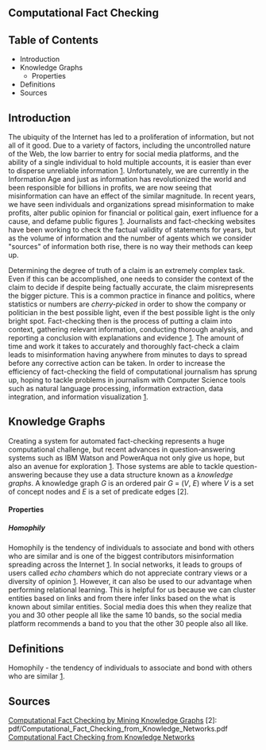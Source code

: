 **Computational Fact Checking**
----------------------

## Table of Contents
* Introduction
* Knowledge Graphs
  * Properties
* Definitions
* Sources

## Introduction


The ubiquity of the Internet has led to a proliferation of information, but not all of it good. Due to a variety of factors, including the uncontrolled nature of the Web, the low barrier to entry for social media platforms, and the ability of a single individual to hold multiple accounts, it is easier than ever to disperse unreliable information [1]. Unfortunately, we are currently in the Information Age and just as information has revolutionized the world and been responsible for billions in profits, we are now seeing that misinformation can have an effect of the similar magnitude. In recent years, we have seen individuals and organizations spread misinformation to make profits, alter public opinion for financial or political gain, exert influence for a cause, and defame public figures [1]. Journalists and fact-checking websites have been working to check the factual validity of statements for years, but as the volume of information and the number of agents which we consider "sources" of information both rise, there is no way their methods can keep up.

Determining the degree of truth of a claim is an extremely complex task. Even if this can be accomplished, one needs to consider the context of the claim to decide if despite being factually accurate, the claim misrepresents the bigger picture. This is a common practice in finance and politics, where statistics or numbers are *cherry-picked* in order to show the company or politician in the best possible light, even if the best possible light is the only bright spot. Fact-checking then is the process of putting a claim into context, gathering relevant information, conducting thorough analysis, and reporting a conclusion with explanations and evidence [1]. The amount of time and work it takes to accurately and thoroughly fact-check a claim leads to misinformation having anywhere from minutes to days to spread before any corrective action can be taken. In order to increase the efficiency of fact-checking the field of computational journalism has sprung up, hoping to tackle problems in journalism with Computer Science tools such as natural language processing, information extraction, data integration, and information visualization [1].

## Knowledge Graphs

Creating a system for automated fact-checking represents a huge computational challenge, but recent advances in question-answering systems such as IBM Watson and PowerAqua not only give us hope, but also an avenue for exploration [1]. Those systems are able to tackle question-answering because they use a data structure known as a *knowledge graphs*. A knowledge graph *G* is an ordered pair *G* = (*V*, *E*) where *V* is a set of concept nodes and *E* is a set of predicate edges [2].

#### Properties

##### Homophily

Homophily is the tendency of individuals to associate and bond with others who are similar and is one of the biggest contributors misinformation spreading across the Internet [1]. In social networks, it leads to groups of users called *echo chambers* which do not appreciate contrary views or a diversity of opinion [1]. However, it can also be used to our advantage when performing relational learning. This is helpful for us because we can cluster entities based on links and from there infer links based on the what is known about similar entities. Social media does this when they realize that you and 30 other people all like the same 10 bands, so the social media platform recommends a band to you that the other 30 people also all like.

## Definitions

Homophily - the tendency of individuals to associate and bond with others who are similar [1].


## Sources

[1]: https://search.proquest.com/docview/1958956125
[Computational Fact Checking by Mining Knowledge Graphs](https://search.proquest.com/docview/1958956125)
[2]: pdf/Computational_Fact_Checking_from_Knowledge_Networks.pdf
[Computational Fact Checking from Knowledge Networks](pdf/Computational_Fact_Checking_from_Knowledge_Networks.pdf)
